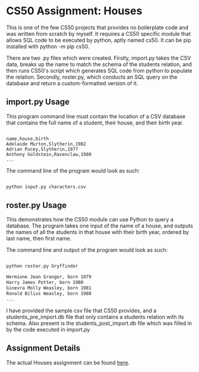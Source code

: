 # CS50 Assignment: Houses

This is one of the few CS50 projects that provides no boilerplate code and was written from scratch by myself. It requires a CS50 specific module that allows SQL code to be executed by python, aptly named cs50. It can be pip installed with python -m pip cs50.

There are two .py files which were created. Firstly, import.py takes the CSV data, breaks up the name to match the schema of the students relation, and then runs CS50's script which generates SQL code from python to populate the relation. Secondly, roster.py, which conducts an SQL query on the database and return a custom-formatted version of it.

## import.py Usage

This program command line must contain the location of a CSV database that contains the full name of a student, their house, and their birth year.

```csv

name,house,birth
Adelaide Murton,Slytherin,1982
Adrian Pucey,Slytherin,1977
Anthony Goldstein,Ravenclaw,1980
...

```

The command line of the program would look as such:

```cmd

python input.py characters.csv

```

## roster.py Usage

This demonstrates how the CS50 module can use Python to query a database. The program takes one input of the name of a house, and outputs the names of all the students in that house with their birth year, ordered by last name, then first name.

The command line and output of the program would look as such:

```cmd

python roster.py Gryffindor

Hermione Jean Granger, born 1979
Harry James Potter, born 1980
Ginevra Molly Weasley, born 1981
Ronald Bilius Weasley, born 1980
...

```

I have provided the sample csv file that CS50 provides, and a students_pre_import.db file that only contains a students relation with its schema. Also present is the students_post_import.db file which was filled in by the code executed in import.py

## Assignment Details

The actual Houses assignment can be found [here](https://cs50.harvard.edu/x/2020/psets/7/houses "Houses Link").
